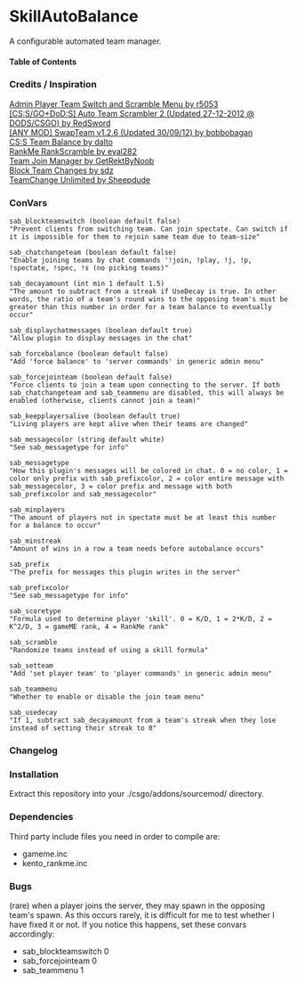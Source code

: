 # SkillAutoBalance
A configurable automated team manager.

#### Table of Contents

### Credits / Inspiration
[Admin Player Team Switch and Scramble Menu by r5053](https://forums.alliedmods.net/showthread.php?p=549446)<br>
[[CS:S/GO+DoD:S] Auto Team Scrambler 2 (Updated 27-12-2012 @ DODS/CSGO) by RedSword](https://forums.alliedmods.net/showthread.php?p=1685854)<br>
[[ANY MOD] SwapTeam v1.2.6 (Updated 30/09/12) by bobbobagan](https://forums.alliedmods.net/showthread.php?p=859951)<br>
[CS:S Team Balance by dalto](https://forums.alliedmods.net/showthread.php?p=515853)<br>
[RankMe RankScramble by eyal282](https://forums.alliedmods.net/showpost.php?p=2641877&postcount=607)<br>
[Team Join Manager by GetRektByNoob](https://forums.alliedmods.net/showthread.php?p=2658904)<br>
[Block Team Changes by sdz](https://forums.alliedmods.net/showpost.php?p=2422410&postcount=2)<br>
[TeamChange Unlimited by Sheepdude](https://forums.alliedmods.net/showthread.php?p=1877187)<br>

### ConVars
```
sab_blockteamswitch (boolean default false)
"Prevent clients from switching team. Can join spectate. Can switch if it is impossible for them to rejoin same team due to team-size"

sab_chatchangeteam (boolean default false)
"Enable joining teams by chat commands '!join, !play, !j, !p, !spectate, !spec, !s (no picking teams)"

sab_decayamount (int min 1 default 1.5)
"The amount to subtract from a streak if UseDecay is true. In other words, the ratio of a team's round wins to the opposing team's must be greater than this number in order for a team balance to eventually occur"

sab_displaychatmessages (boolean default true) 
"Allow plugin to display messages in the chat"

sab_forcebalance (boolean default false)
"Add 'force balance' to 'server commands' in generic admin menu"

sab_forcejointeam (boolean default false)
"Force clients to join a team upon connecting to the server. If both sab_chatchangeteam and sab_teammenu are disabled, this will always be enabled (otherwise, clients cannot join a team)"

sab_keepplayersalive (boolean default true)
"Living players are kept alive when their teams are changed"

sab_messagecolor (string default white)
"See sab_messagetype for info"

sab_messagetype
"How this plugin's messages will be colored in chat. 0 = no color, 1 = color only prefix with sab_prefixcolor, 2 = color entire message with sab_messagecolor, 3 = color prefix and message with both sab_prefixcolor and sab_messagecolor"

sab_minplayers
"The amount of players not in spectate must be at least this number for a balance to occur"

sab_minstreak
"Amount of wins in a row a team needs before autobalance occurs"

sab_prefix
"The prefix for messages this plugin writes in the server"

sab_prefixcolor
"See sab_messagetype for info"

sab_scoretype
"Formula used to determine player 'skill'. 0 = K/D, 1 = 2*K/D, 2 = K^2/D, 3 = gameME rank, 4 = RankMe rank"

sab_scramble
"Randomize teams instead of using a skill formula"

sab_setteam
"Add 'set player team' to 'player commands' in generic admin menu"

sab_teammenu
"Whether to enable or disable the join team menu"

sab_usedecay
"If 1, subtract sab_decayamount from a team's streak when they lose instead of setting their streak to 0"
 ```
 
### Changelog

### Installation
Extract this repository into your ./csgo/addons/sourcemod/ directory.

### Dependencies
Third party include files you need in order to compile are:
 * gameme.inc
 * kento_rankme.inc

### Bugs

(rare) when a player joins the server, they may spawn in the opposing team's spawn. As this occurs rarely, it is difficult for me to test whether I have fixed it or not. If you notice this happens, set these convars accordingly:
 * sab_blockteamswitch 0
 * sab_forcejointeam 0
 * sab_teammenu 1
